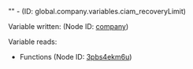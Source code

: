 "" - (ID: global.company.variables.ciam_recoveryLimit)

Variable written:
 (Node ID: [company](../nodes/company.md))

Variable reads:
* Functions (Node ID: [3pbs4ekm6u](../nodes/3pbs4ekm6u.md))
